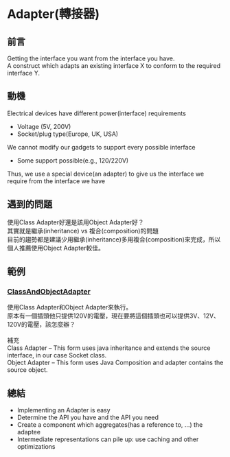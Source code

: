 # Adapter(轉接器)

## 前言
Getting the interface you want from the interface you have.<br>
A construct which adapts an existing interface X to conform to the required interface Y.

## 動機
Electrical devices have different power(interface) requirements
- Voltage (5V, 200V)
- Socket/plug type(Europe, UK, USA)

We cannot modify our gadgets to support every possible interface
- Some support possible(e.g., 120/220V)

Thus, we use a special device(an adapter) to give us the interface we require from the interface we have

## 遇到的問題
使用Class Adapter好還是該用Object Adapter好？<br>
其實就是繼承(inheritance) vs 複合(composition)的問題<br>
目前的趨勢都是建議少用繼承(inheritance)多用複合(composition)來完成，所以個人推薦使用Object Adapter較佳。<br>

## 範例
### [ClassAndObjectAdapter](https://github.com/changemyminds/Design-and-Pattern/tree/master/Adapter/ClassAndObjectAdapter/src)
使用Class Adapter和Object Adapter來執行。<br>
原本有一個插頭他只提供120V的電壓，現在要將這個插頭也可以提供3V、12V、120V的電壓，該怎麼辦？<br><br>
補充<br>
Class Adapter – This form uses java inheritance and extends the source interface, in our case Socket class.<br>
Object Adapter – This form uses Java Composition and adapter contains the source object.
 
## 總結
- Implementing an Adapter is easy
- Determine the API you have and the API you need
- Create a component which aggregates(has a reference to, ...) the adaptee
- Intermediate representations can pile up: use caching and other optimizations
